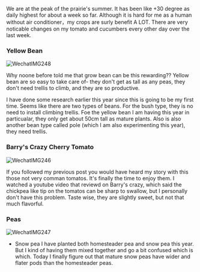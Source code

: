 We are at the peak of the prairie's summer. It has been like +30 degree as daily highest for about a week so far. Although it is hard for me as a human without air conditioner，my crops are surly benefit A LOT. There are very noticable changes on my tomato and cucumbers every other day over the last week. 

### Yellow Bean
![WechatIMG248](https://user-images.githubusercontent.com/79727789/179886439-86e90d73-f3d1-4908-bcf6-c765f3d59516.jpeg)


Why noone before told me that grow bean can be this rewarding?? Yellow bean are so easy to take care of- they don't get as tall as any peas, they don't need trellis to climb, and they are so productive. 

I have done some research earlier this year since this is going to be my first time. Seems like there are two types of beans. For the bush type, they is no need to install climbing trellis. Foe the yellow bean I am having this year in particualar, they only get about 50cm tall as mature plants.
Also is also another bean type called pole (which I am also experimenting this year), they need trellis. 

### Barry's Crazy Cherry Tomato

![WechatIMG246](https://user-images.githubusercontent.com/79727789/179887738-63cf8ae1-77ce-4357-a422-6b4a4a0fdeb9.jpeg)

If you followed my previous post you would have heard my story with this those not very comman tomatos. It's finally the time to enjoy them. I watched a youtube video that reviewd on Barry's crazy, which said the chickpea like tip on the tomatos can be sharp to swallow, but I personally don't have this problem. Taste wise, they are slightly sweet, but not that much flavorful. 

### Peas
![WechatIMG247](https://user-images.githubusercontent.com/79727789/179889241-0a4cbc2b-3436-40c5-a40b-ebbea0ebc314.jpeg)
* Snow pea 
I have planted both homesteader pea and snow pea this year. But I kind of having them mixed together and go a bit confused which is which. Today I finally figure out that mature snow peas have wider and flater pods than the homesteader peas. 
